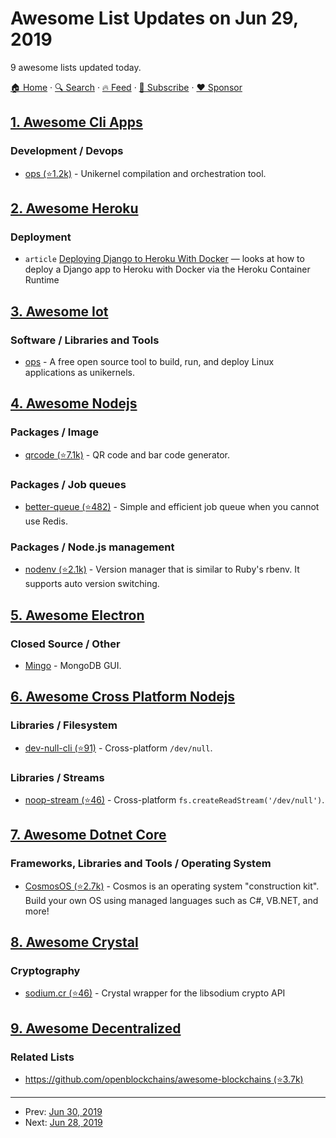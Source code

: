 # Awesome List Updates on Jun 29, 2019

9 awesome lists updated today.

[🏠 Home](/README.md) · [🔍 Search](https://www.trackawesomelist.com/search/) · [🔥 Feed](https://www.trackawesomelist.com/rss.xml) · [📮 Subscribe](https://trackawesomelist.us17.list-manage.com/subscribe?u=d2f0117aa829c83a63ec63c2f&id=36a103854c) · [❤️  Sponsor](https://github.com/sponsors/theowenyoung)



## [1. Awesome Cli Apps](/content/agarrharr/awesome-cli-apps/README.md)

### Development / Devops

*   [ops (⭐1.2k)](https://github.com/nanovms/ops) - Unikernel compilation and orchestration tool.

## [2. Awesome Heroku](/content/ianstormtaylor/awesome-heroku/README.md)

### Deployment

*   `article` [Deploying Django to Heroku With Docker](https://testdriven.io/blog/deploying-django-to-heroku-with-docker/) — looks at how to deploy a Django app to Heroku with Docker via the Heroku Container Runtime

## [3. Awesome Iot](/content/HQarroum/awesome-iot/README.md)

### Software / Libraries and Tools

*   [ops](https://ops.city/) - A free open source tool to build, run, and deploy Linux applications as unikernels.

## [4. Awesome Nodejs](/content/sindresorhus/awesome-nodejs/README.md)

### Packages / Image

*   [qrcode (⭐7.1k)](https://github.com/soldair/node-qrcode) - QR code and bar code generator.

### Packages / Job queues

*   [better-queue (⭐482)](https://github.com/diamondio/better-queue) - Simple and efficient job queue when you cannot use Redis.

### Packages / Node.js management

*   [nodenv (⭐2.1k)](https://github.com/nodenv/nodenv) - Version manager that is similar to Ruby's rbenv. It supports auto version switching.

## [5. Awesome Electron](/content/sindresorhus/awesome-electron/README.md)

### Closed Source / Other

*   [Mingo](https://mingo.io) - MongoDB GUI.

## [6. Awesome Cross Platform Nodejs](/content/bcoe/awesome-cross-platform-nodejs/README.md)

### Libraries / Filesystem

*   [dev-null-cli (⭐91)](https://github.com/sindresorhus/dev-null-cli) - Cross-platform `/dev/null`.

### Libraries / Streams

*   [noop-stream (⭐46)](https://github.com/sindresorhus/noop-stream) - Cross-platform `fs.createReadStream('/dev/null')`.

## [7. Awesome Dotnet Core](/content/thangchung/awesome-dotnet-core/README.md)

### Frameworks, Libraries and Tools / Operating System

*   [CosmosOS (⭐2.7k)](https://github.com/CosmosOS/Cosmos) - Cosmos is an operating system "construction kit". Build your own OS using managed languages such as C#, VB.NET, and more!

## [8. Awesome Crystal](/content/veelenga/awesome-crystal/README.md)

### Cryptography

*   [sodium.cr (⭐46)](https://github.com/didactic-drunk/sodium.cr) - Crystal wrapper for the libsodium crypto API

## [9. Awesome Decentralized](/content/croqaz/awesome-decentralized/README.md)

### Related Lists

*   [https://github.com/openblockchains/awesome-blockchains (⭐3.7k)](https://github.com/openblockchains/awesome-blockchains)

---

- Prev: [Jun 30, 2019](/content/2019/06/30/README.md)
- Next: [Jun 28, 2019](/content/2019/06/28/README.md)